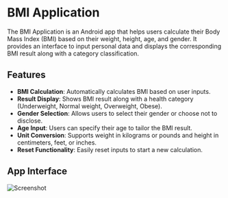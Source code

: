 # BMI Application 

The BMI Application is an Android app that helps users calculate their Body Mass Index (BMI) based on their weight, height, age, and gender. 
It provides an interface to input personal data and displays the corresponding BMI result along with a category classification.

## Features
- **BMI Calculation**: Automatically calculates BMI based on user inputs.
- **Result Display**: Shows BMI result along with a health category (Underweight, Normal weight, Overweight, Obese).
- **Gender Selection**: Allows users to select their gender or choose not to disclose.
- **Age Input**: Users can specify their age to tailor the BMI result.
- **Unit Conversion**: Supports weight in kilograms or pounds and height in centimeters, feet, or inches.
- **Reset Functionality**: Easily reset inputs to start a new calculation.


## App Interface

![Screenshot](photos/img1.png)